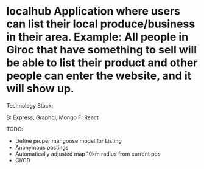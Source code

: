 # localhub Application where users can list their local produce/business in their area. Example: All people in Giroc that have something to sell will be able to list their product and other people can enter the website, and it will show up.

Technology Stack: 

B: Express, Graphql, Mongo
F: React

TODO:
- Define proper mangoose model for Listing
- Anonymous postings
- Automatically adjusted map 10km radius from current pos
- CI/CD

 
